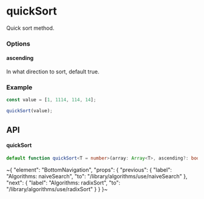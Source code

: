 
# quickSort

Quick sort method.

### Options

#### ascending

In what direction to sort, default true.

### Example

```ts
const value = [1, 1114, 114, 14];

quickSort(value);
```


## API

#### quickSort

```ts
default function quickSort<T = number>(array: Array<T>, ascending?: boolean): Array<T>;
```


~{
  "element": "BottomNavigation",
  "props": {
    "previous": {
      "label": "Algorithms: naiveSearch",
      "to": "/library/algorithms/use/naiveSearch"
    },
    "next": {
      "label": "Algorithms: radixSort",
      "to": "/library/algorithms/use/radixSort"
    }
  }
}~
